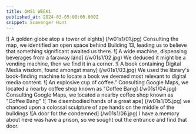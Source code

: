 ```yaml
---
title: DMS1 WEEK1 
published_at: 2024-03-05:00:00.000Z
snippet: Scavenger Hunt
---
```




![ A golden globe atop a tower of eights] (/w01s1/01.jpg)
Consulting the map, we identified an open space behind Building 13, leading us to believe that something significant awaited us there.
![ A wide machine, dispensing beverages from a faraway land] (/w01s1/02.jpg)
We deduced it might be a vending machine, then we find it in a corner.
![ A book containing Digital Media wisdom, found amongst many] (/w01s1/03.jpg)
We used the library's book-finding machine to locate a book we deemed most relevant to digital media content.
![ An explosive cup of coffee." Consulting Google Maps, we located a nearby coffee shop known as "Coffee Bang] (/w01s1/04.jpg)
Consulting Google Maps, we located a nearby coffee shop known as "Coffee Bang"
![ The disembodied hands of a great ape] (/w01s1/05.jpg)
we chanced upon a colossal sculpture of ape hands on the middle of the buildings
![A door for the condemned] (/w01s1/06.jpg)
 I have a memory about here was have a prison, so we sought out the entrance and find that door.
